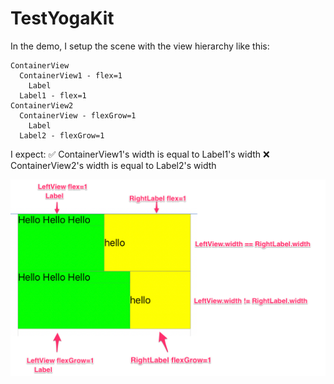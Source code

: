 # TestYogaKit

In the demo, I setup the scene with the view hierarchy like this:

```
ContainerView
  ContainerView1 - flex=1
    Label
  Label1 - flex=1
ContainerView2
  ContainerView - flexGrow=1
    Label
  Label2 - flexGrow=1
```

I expect:
  ✅ ContainerView1's width is equal to Label1's width
  ❌ ContainerView2's width is equal to Label2's width

![demo](./demo.png)
